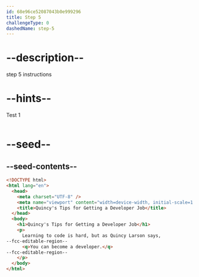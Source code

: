 ```yaml
---
id: 68e96ce52087043b0e999296
title: Step 5
challengeType: 0
dashedName: step-5
---
```


# --description--

step 5 instructions

# --hints--

Test 1

```js

```

# --seed--

## --seed-contents--

```html
<!DOCTYPE html>
<html lang="en">
  <head>
    <meta charset="UTF-8" />
    <meta name="viewport" content="width=device-width, initial-scale=1.0" />
    <title>Quincy's Tips for Getting a Developer Job</title>
  </head>
  <body>
    <h1>Quincy's Tips for Getting a Developer Job</h1>
    <p>
      Learning to code is hard, but as Quincy Larson says, 
--fcc-editable-region--
      <q>You can become a developer.</q>
--fcc-editable-region--
    </p>
  </body>
</html>
```
